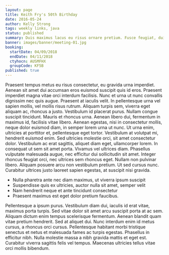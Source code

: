 ```yaml
---
layout: page
title: Keith Fry's 50th Birthday
date: 2016-05-24
author: Kelly Strong
tags: weekly links, java
status: published
summary: Duis maximus lacus eu risus ornare pretium. Fusce feugiat, dui.
banner: images/banner/meeting-01.jpg
booking:
  startDate: 04/09/2018
  endDate: 04/11/2018
  ctyhocn: AUSMFHX
  groupCode: KF5B
published: true
---
```

Praesent tempus metus eu risus consectetur, eu gravida urna imperdiet. Aenean sit amet dui accumsan eros euismod suscipit quis id eros. Praesent imperdiet magna vitae orci interdum facilisis. Nunc et urna ut nunc convallis dignissim nec quis augue. Praesent at iaculis velit. In pellentesque urna vel sapien mollis, vel mollis risus rutrum. Aliquam turpis sem, viverra eget aliquam ac, rhoncus a justo. Vestibulum id placerat purus.
Nullam congue suscipit tincidunt. Mauris et rhoncus urna. Aenean libero dui, fermentum in maximus id, facilisis vitae libero. Aenean egestas, nisi in consectetur mollis, neque dolor euismod diam, in semper lorem urna ut nunc. Ut urna enim, ultricies at porttitor et, pellentesque eget tortor. Vestibulum at volutpat mi, hendrerit euismod enim. Sed ultricies molestie orci, sit amet consectetur dolor. Vestibulum ac erat sagittis, aliquet diam eget, ullamcorper lorem. In consequat ut sem sit amet porta. Vivamus vel ultrices diam. Phasellus vulputate malesuada augue, nec efficitur dui sollicitudin sit amet. Integer rhoncus feugiat orci, nec ultrices sem rhoncus eget. Nullam non pulvinar libero. Aliquam posuere arcu non vestibulum pretium. Ut sed cursus nunc. Curabitur ultrices justo laoreet sapien egestas, at suscipit nisi gravida.

* Nulla pharetra ante nec diam maximus, ut viverra ipsum suscipit
* Suspendisse quis ex ultricies, auctor nulla sit amet, semper velit
* Nam hendrerit neque et ante tincidunt consectetur
* Praesent maximus est eget dolor pretium faucibus.

Pellentesque a ipsum purus. Vestibulum diam dui, iaculis id erat vitae, maximus porta turpis. Sed vitae dolor sit amet arcu suscipit porta at ac sem. Aliquam dictum enim tempus scelerisque fermentum. Aenean blandit quam vitae pretium hendrerit. Sed at aliquet dui. Nunc interdum enim id metus cursus, a rhoncus orci cursus. Pellentesque habitant morbi tristique senectus et netus et malesuada fames ac turpis egestas. Phasellus in efficitur nibh. Nulla molestie massa a nibh gravida mattis et eget est. Curabitur viverra sagittis felis vel tempus. Maecenas ultricies tellus vitae orci mollis bibendum.
